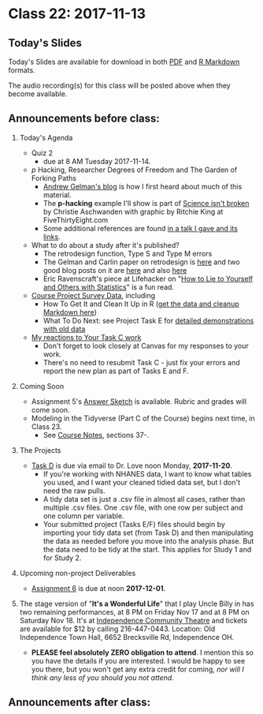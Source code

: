 # Class 22: 2017-11-13

## Today's Slides

Today's Slides are available for download in both [PDF](https://github.com/THOMASELOVE/431slides/blob/master/class_21/431_2017_class-21-slides.pdf) and [R Markdown](https://github.com/THOMASELOVE/431slides/blob/master/class_21/431_2017_class-21-slides.Rmd) formats. 

The audio recording(s) for this class will be posted above when they become available.

## Announcements before class:

1. Today's Agenda
    - Quiz 2
        - due at 8 AM Tuesday 2017-11-14.
    - *p* Hacking, Researcher Degrees of Freedom and The Garden of Forking Paths
        - [Andrew Gelman's blog](http://andrewgelman.com/) is how I first heard about much of this material.
        - The **p-hacking** example I'll show is part of [Science isn't broken](https://fivethirtyeight.com/features/science-isnt-broken/#part1) by Christie Aschwanden with graphic by Ritchie King at FiveThirtyEight.com
        - Some additional references are found [in a talk I gave and its links](https://github.com/THOMASELOVE/RCR2017).
    - What to do about a study after it's published?
        - The retrodesign function, Type S and Type M errors
        - The Gelman and Carlin paper on retrodesign is [here](http://www.stat.columbia.edu/~gelman/research/published/retropower_final.pdf) and two good blog posts on it are [here](http://andrewgelman.com/2016/10/25/how-not-to-analyze-noisy-data-a-case-study/) and also [here](http://andrewgelman.com/2016/11/13/more-on-my-paper-with-john-carlin-on-type-m-and-type-s-errors/)
        - Eric Ravenscraft's piece at Lifehacker on "[How to Lie to Yourself and Others with Statistics](http://lifehacker.com/how-to-lie-to-yourself-and-others-with-statistics-1788184031)" is a fun read.
    - [Course Project Survey Data](https://github.com/THOMASELOVE/431project/tree/master/SURVEY2017), including
        - How To Get It and Clean It Up in R ([get the data and cleanup Markdown here](https://github.com/THOMASELOVE/431project/tree/master/SURVEY2017))
        - What To Do Next: see Project Task E for [detailed demonstrations with old data](https://github.com/THOMASELOVE/431project/tree/master/TaskE)
    - [My reactions to Your Task C work](https://github.com/THOMASELOVE/431project/blob/master/SURVEY2017/TASKC-RESULTS.md)
        - Don't forget to look closely at Canvas for my responses to your work.
        - There's no need to resubmit Task C - just fix your errors and report the new plan as part of Tasks E and F.

2. Coming Soon
    - Assignment 5's [Answer Sketch](https://github.com/THOMASELOVE/431homework/tree/master/HW5) is available. Rubric and grades will come soon.
    - Modeling in the Tidyverse (Part C of the Course) begins next time, in Class 23.
        - See [Course Notes](https://thomaselove.github.io/431notes/), sections 37-.
    
3. The Projects
     - [Task D](https://github.com/THOMASELOVE/431project/tree/master/TaskD) is due via email to Dr. Love noon Monday, **2017-11-20**.
        - If you're working with NHANES data, I want to know what tables you used, and I want your cleaned tidied data set, but I don't need the raw pulls.
        - A tidy data set is just a .csv file in almost all cases, rather than multiple .csv files. One .csv file, with one row per subject and one column per variable.
        - Your submitted project (Tasks E/F) files should begin by importing your tidy data set (from Task D) and then manipulating the data as needed before you move into the analysis phase. But the data need to be tidy at the start. This applies for Study 1 and for Study 2.

4. Upcoming non-project Deliverables
    - [Assignment 6](https://github.com/THOMASELOVE/431homework/blob/master/431-2017_assignment-6.md) is due at noon **2017-12-01**.

5. The stage version of "**It's a Wonderful Life**" that I play Uncle Billy in has two remaining performances, at 8 PM on Friday Nov 17 and at 8 PM on Saturday Nov 18. It's at [Independence Community Theatre](http://www.independencetheatre.org/) and tickets are available for $12 by calling 216-447-0443. Location: Old Independence Town Hall, 6652 Brecksville Rd, Independence OH. 
    - **PLEASE feel absolutely ZERO obligation to attend**. I mention this so you have the details if you are interested. I would be happy to see you there, but you won't get any extra credit for coming, *nor will I think any less of you should you not attend*.

## Announcements after class:
